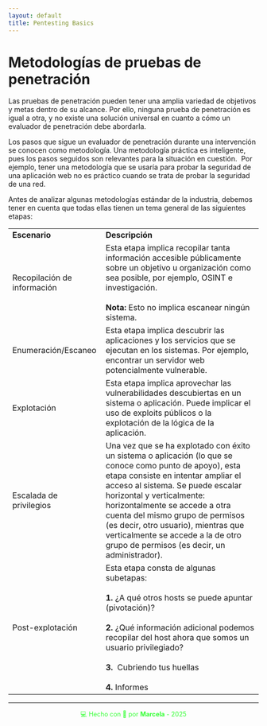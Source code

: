 ```yaml
---
layout: default
title: Pentesting Basics
---
```


# Metodologías de pruebas de penetración

Las pruebas de penetración pueden tener una amplia variedad de objetivos y metas dentro de su alcance. Por ello, ninguna prueba de penetración es igual a otra, y no existe una solución universal en cuanto a cómo un evaluador de penetración debe abordarla. 

Los pasos que sigue un evaluador de penetración durante una intervención se conocen como metodología. Una metodología práctica es inteligente, pues los pasos seguidos son relevantes para la situación en cuestión.  Por ejemplo, tener una metodología que se usaría para probar la seguridad de una aplicación web no es práctico cuando se trata de probar la seguridad de una red.


Antes de analizar algunas metodologías estándar de la industria, debemos tener en cuenta que todas ellas tienen un tema general de las siguientes etapas:  

|   |   |
|---|---|
|**Escenario**|**Descripción**|
|Recopilación de información|Esta etapa implica recopilar tanta información accesible públicamente sobre un objetivo u organización como sea posible, por ejemplo, OSINT e investigación.<br><br>**Nota:** Esto no implica escanear ningún sistema.|
|Enumeración/Escaneo|Esta etapa implica descubrir las aplicaciones y los servicios que se ejecutan en los sistemas. Por ejemplo, encontrar un servidor web potencialmente vulnerable.|
|Explotación|Esta etapa implica aprovechar las vulnerabilidades descubiertas en un sistema o aplicación. Puede implicar el uso de exploits públicos o la explotación de la lógica de la aplicación.|
|Escalada de privilegios|Una vez que se ha explotado con éxito un sistema o aplicación (lo que se conoce como punto de apoyo), esta etapa consiste en intentar ampliar el acceso al sistema. Se puede escalar horizontal y verticalmente: horizontalmente se accede a otra cuenta del mismo grupo de permisos (es decir, otro usuario), mientras que verticalmente se accede a la de otro grupo de permisos (es decir, un administrador).|
|Post-explotación|Esta etapa consta de algunas subetapas:  <br><br>**1.** ¿A qué otros hosts se puede apuntar (pivotación)?<br><br>**2.** ¿Qué información adicional podemos recopilar del host ahora que somos un usuario privilegiado?<br><br>**3.**  Cubriendo tus huellas<br><br>**4.** Informes|


---

<div style="text-align:center; font-size: 0.9em; margint-top: 40px; color: #33ff33;">
    💻 Hecho con 💚 por <strong>Marcela</strong> - 2025
</div>